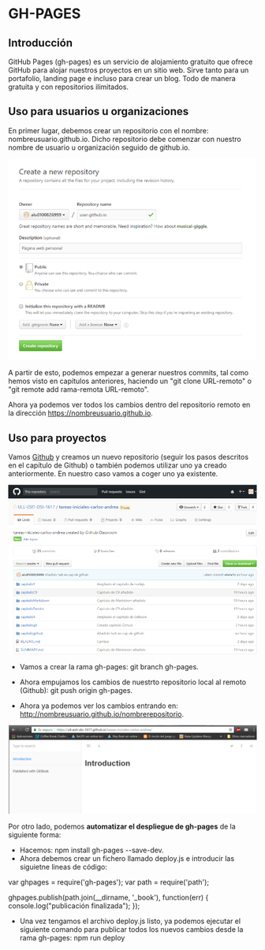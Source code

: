 # GH-PAGES
## Introducción

GitHub Pages (gh-pages) es un servicio de alojamiento gratuito que ofrece GitHub para alojar nuestros proyectos en un sitio web. Sirve tanto para un portafolio, landing page e incluso para crear un blog. Todo de manera gratuita y con repositorios ilimitados. 


## Uso para usuarios u organizaciones
En primer lugar, debemos crear un repositorio con el nombre: nombreusuario.github.io. Dicho repositorio debe comenzar con nuestro nombre de usuario u organización seguido de github.io.

![crearrepo](crearrepo.png)

A partir de esto, podemos empezar a generar nuestros commits, tal como hemos visto en capítulos anteriores, haciendo un "git clone URL-remoto" o "git remote add rama-remota URL-remoto".

Ahora ya podemos ver todos los cambios dentro del repositorio remoto en la dirección https://nombreusuario.github.io.


## Uso para proyectos
Vamos [Github](https://github.com/) y creamos un nuevo repositorio (seguir los pasos descritos en el capítulo de Github) o también podemos utilizar uno ya creado anteriormente. En nuestro caso vamos a coger uno ya existente.

![repo](repo.png)

* Vamos a crear la rama gh-pages: git branch gh-pages.

* Ahora empujamos los cambios de nuestrto repositorio local al remoto (Github): git push origin gh-pages.

* Ahora ya podemos ver los cambios entrando en: http://nombreusuario.github.io/nombrerepositorio.

![libro](libro.png)


Por otro lado, podemos **automatizar el despliegue de gh-pages** de la siguiente forma:
* Hacemos: npm install gh-pages --save-dev.
* Ahora debemos crear un fichero llamado deploy.js e introducir las siguietne lineas de código:

var ghpages = require('gh-pages');
var path = require('path');
 
ghpages.publish(path.join(__dirname, '_book'), function(err) {
  console.log("publicación finalizada");
});

* Una vez tengamos el archivo deploy.js listo, ya podemos ejecutar el siguiente comando para publicar todos los nuevos cambios desde la rama gh-pages:
npm run deploy
